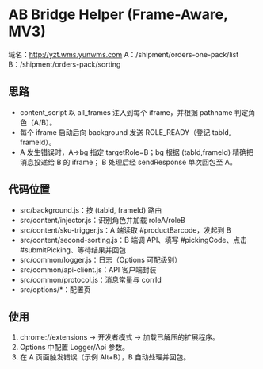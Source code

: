 # AB Bridge Helper (Frame-Aware, MV3)

域名：http://yzt.wms.yunwms.com
A：/shipment/orders-one-pack/list
B：/shipment/orders-pack/sorting

## 思路
- content_script 以 all_frames 注入到每个 iframe，并根据 pathname 判定角色（A/B）。
- 每个 iframe 启动后向 background 发送 ROLE_READY（登记 tabId, frameId）。
- A 发生错误时，A→bg 指定 targetRole=B；bg 根据 (tabId,frameId) 精确把消息投递给 B 的 iframe；
  B 处理后经 sendResponse 单次回包至 A。

## 代码位置
- src/background.js：按 (tabId, frameId) 路由
- src/content/injector.js：识别角色并加载 roleA/roleB
- src/content/sku-trigger.js：A 端读取 #productBarcode，发起到 B
- src/content/second-sorting.js：B 端调 API、填写 #pickingCode、点击 #submitPicking、等待结果并回包
- src/common/logger.js：日志（Options 可配级别）
- src/common/api-client.js：API 客户端封装
- src/common/protocol.js：消息常量与 corrId
- src/options/*：配置页

## 使用
1) chrome://extensions → 开发者模式 → 加载已解压的扩展程序。
2) Options 中配置 Logger/Api 参数。
3) 在 A 页面触发错误（示例 Alt+B），B 自动处理并回包。
